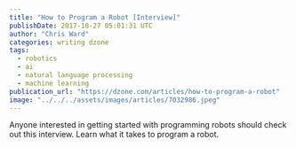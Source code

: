```yaml
---
title: "How to Program a Robot [Interview]"
publishDate: 2017-10-27 05:01:31 UTC
author: "Chris Ward"
categories: writing dzone
tags:
  - robotics
  - ai
  - natural language processing
  - machine learning
publication_url: "https://dzone.com/articles/how-to-program-a-robot"
image: "../../../assets/images/articles/7032986.jpeg"
---
```

Anyone interested in getting started with programming robots should check out this interview. Learn what it takes to program a robot.